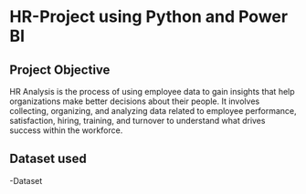 # HR-Project using Python and Power BI
## Project Objective
HR Analysis is the process of using employee data to gain insights that help organizations make better decisions about their people. It involves collecting, organizing, and analyzing data related to employee 
performance, satisfaction, hiring, training, and turnover to understand what drives success within the 
workforce.
## Dataset used 
-<a hr="https://github.com/Fatma-Elzahraa-Ahmed/HR-Project.git">Dataset</a>



